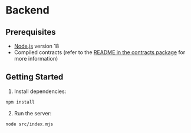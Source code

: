 # Backend

## Prerequisites
- [Node.js](https://nodejs.org/en/download) version 18
- Compiled contracts (refer to the [README in the contracts package](../contracts/README.md) for more information)

## Getting Started
1. Install dependencies:
```bash
npm install
```

2. Run the server:
```bash
node src/index.mjs
```